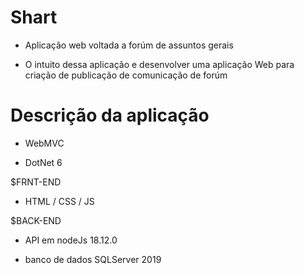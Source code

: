 # Shart

- Aplicação web voltada a forúm de assuntos gerais

- O intuito dessa aplicação e desenvolver uma aplicação Web para criação de publicação de comunicação de forúm

# Descrição da aplicação

- WebMVC

- DotNet 6

$FRNT-END

- HTML / CSS / JS

$BACK-END

- API em nodeJs 18.12.0

- banco de dados SQLServer 2019
